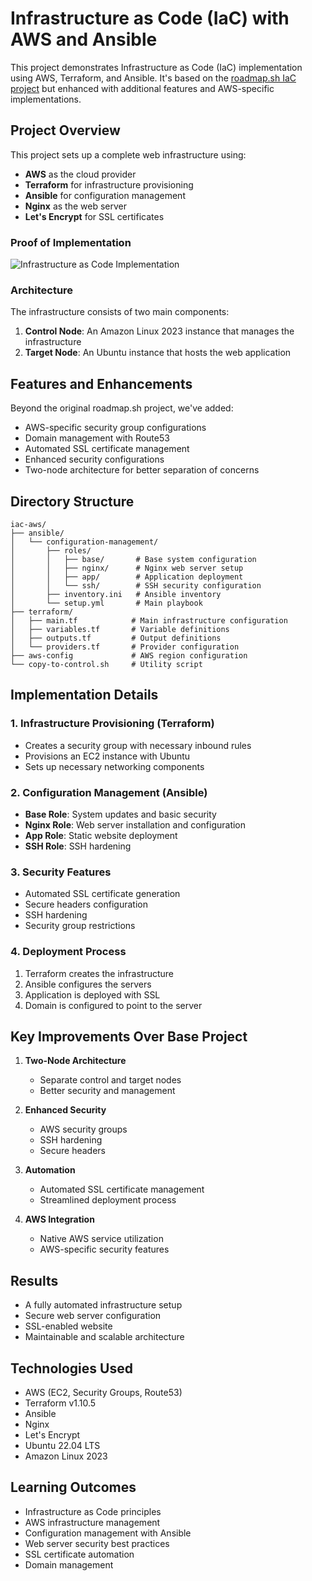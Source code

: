 # Infrastructure as Code (IaC) with AWS and Ansible

This project demonstrates Infrastructure as Code (IaC) implementation using AWS, Terraform, and Ansible. It's based on the [roadmap.sh IaC project](https://roadmap.sh/projects/iac-digitalocean) but enhanced with additional features and AWS-specific implementations.

## Project Overview

This project sets up a complete web infrastructure using:
- **AWS** as the cloud provider
- **Terraform** for infrastructure provisioning
- **Ansible** for configuration management
- **Nginx** as the web server
- **Let's Encrypt** for SSL certificates

### Proof of Implementation
![Infrastructure as Code Implementation](ansible/configuration-management/images/iac.png)

### Architecture

The infrastructure consists of two main components:
1. **Control Node**: An Amazon Linux 2023 instance that manages the infrastructure
2. **Target Node**: An Ubuntu instance that hosts the web application

## Features and Enhancements

Beyond the original roadmap.sh project, we've added:
- AWS-specific security group configurations
- Domain management with Route53
- Automated SSL certificate management
- Enhanced security configurations
- Two-node architecture for better separation of concerns

## Directory Structure

```
iac-aws/
├── ansible/
│   └── configuration-management/
│       ├── roles/
│       │   ├── base/       # Base system configuration
│       │   ├── nginx/      # Nginx web server setup
│       │   ├── app/        # Application deployment
│       │   └── ssh/        # SSH security configuration
│       ├── inventory.ini   # Ansible inventory
│       └── setup.yml       # Main playbook
├── terraform/
│   ├── main.tf            # Main infrastructure configuration
│   ├── variables.tf       # Variable definitions
│   ├── outputs.tf         # Output definitions
│   └── providers.tf       # Provider configuration
├── aws-config             # AWS region configuration
└── copy-to-control.sh     # Utility script
```

## Implementation Details

### 1. Infrastructure Provisioning (Terraform)
- Creates a security group with necessary inbound rules
- Provisions an EC2 instance with Ubuntu
- Sets up necessary networking components

### 2. Configuration Management (Ansible)
- **Base Role**: System updates and basic security
- **Nginx Role**: Web server installation and configuration
- **App Role**: Static website deployment
- **SSH Role**: SSH hardening

### 3. Security Features
- Automated SSL certificate generation
- Secure headers configuration
- SSH hardening
- Security group restrictions

### 4. Deployment Process
1. Terraform creates the infrastructure
2. Ansible configures the servers
3. Application is deployed with SSL
4. Domain is configured to point to the server

## Key Improvements Over Base Project
1. **Two-Node Architecture**
   - Separate control and target nodes
   - Better security and management

2. **Enhanced Security**
   - AWS security groups
   - SSH hardening
   - Secure headers

3. **Automation**
   - Automated SSL certificate management
   - Streamlined deployment process

4. **AWS Integration**
   - Native AWS service utilization
   - AWS-specific security features

## Results
- A fully automated infrastructure setup
- Secure web server configuration
- SSL-enabled website
- Maintainable and scalable architecture

## Technologies Used
- AWS (EC2, Security Groups, Route53)
- Terraform v1.10.5
- Ansible
- Nginx
- Let's Encrypt
- Ubuntu 22.04 LTS
- Amazon Linux 2023

## Learning Outcomes
- Infrastructure as Code principles
- AWS infrastructure management
- Configuration management with Ansible
- Web server security best practices
- SSL certificate automation
- Domain management